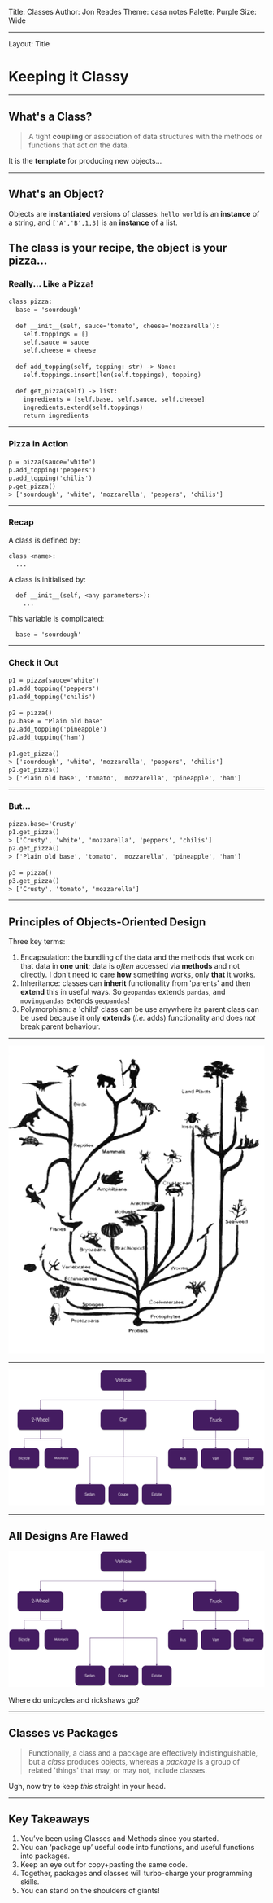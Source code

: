 Title: Classes
Author: Jon Reades
Theme: casa notes
Palette: Purple
Size: Wide

---
Layout: Title
# Keeping it Classy

---
## What's a Class?

> A tight **coupling** or association of data structures with the methods or functions that act on the data. 

It is the **template** for producing new objects...

---
## What's an Object?

Objects are **instantiated** versions of classes: `hello world` is an **instance** of a string, and `['A','B',1,3]` is an **instance** of a list. 

The class is your recipe, the object is your pizza... 
---
### Really... Like a Pizza!

```
class pizza:
  base = 'sourdough'
  
  def __init__(self, sauce='tomato', cheese='mozzarella'):
    self.toppings = []
    self.sauce = sauce
    self.cheese = cheese
    
  def add_topping(self, topping: str) -> None:
    self.toppings.insert(len(self.toppings), topping)
  
  def get_pizza(self) -> list:
    ingredients = [self.base, self.sauce, self.cheese]
    ingredients.extend(self.toppings)
    return ingredients
```
---
### Pizza in Action

```
p = pizza(sauce='white')
p.add_topping('peppers')
p.add_topping('chilis')
p.get_pizza()
> ['sourdough', 'white', 'mozzarella', 'peppers', 'chilis']
```

---
### Recap

A class is defined by:
```
class <name>:
  ...
```
A class is initialised by:
```
  def __init__(self, <any parameters>):
    ...
```
This variable is complicated:
```
  base = 'sourdough'
```

---
### Check it Out
```
p1 = pizza(sauce='white')
p1.add_topping('peppers')
p1.add_topping('chilis')

p2 = pizza()
p2.base = "Plain old base"
p2.add_topping('pineapple')
p2.add_topping('ham')

p1.get_pizza()
> ['sourdough', 'white', 'mozzarella', 'peppers', 'chilis']
p2.get_pizza()
> ['Plain old base', 'tomato', 'mozzarella', 'pineapple', 'ham']
```

--- 
### But...

```
pizza.base='Crusty'
p1.get_pizza()
> ['Crusty', 'white', 'mozzarella', 'peppers', 'chilis']
p2.get_pizza()
> ['Plain old base', 'tomato', 'mozzarella', 'pineapple', 'ham']

p3 = pizza()
p3.get_pizza()
> ['Crusty', 'tomato', 'mozzarella']
```

---
## Principles of Objects-Oriented Design

Three key terms:
1. Encapsulation: the bundling of the data and the methods that work on that data in **one unit**; data is *often* accessed via **methods** and not directly. I don't need to care **how** something works, only **that** it works.
2. Inheritance: classes can **inherit** functionality from 'parents' and then **extend** this in useful ways. So `geopandas` extends `pandas`, and `movingpandas` extends `geopandas`!
3. Polymorphism: a 'child' class can be use anywhere its parent class can be used because it only **extends** (*i.e.* adds) functionality and does *not* break parent behaviour.

---
![](img/Tree_of_Life.png)

---

![](img/Inheritance.png)

---
## All Designs Are Flawed

![](img/Inheritance.png)

Where do unicycles and rickshaws go?

---
## Classes vs Packages

> Functionally, a class and a package are effectively indistinguishable, but a _class_ produces objects, whereas a _package_ is a group of related 'things' that may, or may not, include classes.

Ugh, now try to keep _this_ straight in your head.

---
## Key Takeaways

1. You’ve been using Classes and Methods since you started. 
2. You can ‘package up’ useful code into functions, and useful functions into packages.
3. Keep an eye out for copy+pasting the same code.
4. Together, packages and classes will turbo-charge your programming skills.
5. You can stand on the shoulders of giants!
